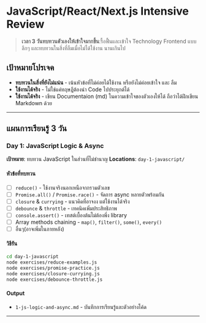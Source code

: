 # JavaScript/React/Next.js Intensive Review

> **เวลา 3 วันทบทวนตัวเองให้เข้าใจมากขึ้น**:รื้อฟื้นและเข้าใจ Technology Frontend แบบลึกๆ และทบทวนในสิ่งที่ลืมเมื่อไม่ได้ใช้งาน นานเกินไป

## เป้าหมายโปรเจค

- **ทบทวนในสิ่งที่ยังไม่แน่น** - เน้นหัวข้อที่ไม่ค่อยได้ใช้งาน หรือยังไม่ค่อยเข้าใจ และ ลืม
- **ใช้งานได้จริง** - ไม่ใช่แค่ทฤษฎีต้องนำ Code ไปประยุกต์ได้
- **ใช้งานได้จริง** - เขียน Documentaion (md) ในความเข้าใจของตัวเองให้ได้ ถือว่าได้ฝึกเขียน Markdown ด้วย

---

## แผนการเรียนรู้ 3 วัน

### Day 1: JavaScript Logic & Async

**เป้าหมาย**: ทบทวน JavaScript ในส่วนที่ไม่ชำนาญ
**Locations**: `day-1-javascript/`

#### หัวข้อที่ทบทวน

- [ ] `reduce()` - ใช้งานจริงนอกเหนือจากรวมตัวเลข
- [ ] `Promise.all()` / `Promise.race()` - จัดการ async หลายตัวพร้อมกัน
- [ ] `closure` & `currying` - แนวคิดที่อาจงง แต่ใช้งานได้จริง
- [ ] `debounce` & `throttle` - เทคนิคเพิ่มประสิทธิภาพ
- [ ] `console.assert()` - เทสต์เบื้องต้นไม่ต้องพึ่ง library
- [ ] Array methods chaining - `map()`, `filter()`, `some()`, `every()`
- [ ] อื่นๆ(อาจเพิ่มในภายหลัง)

#### วิธีรัน

```bash
cd day-1-javascript
node exercises/reduce-examples.js
node exercises/promise-practice.js
node exercises/closure-currying.js
node exercises/debounce-throttle.js
```

#### Output

- `1-js-logic-and-async.md` - บันทึกการเรียนรู้และตัวอย่างโค้ด

---
